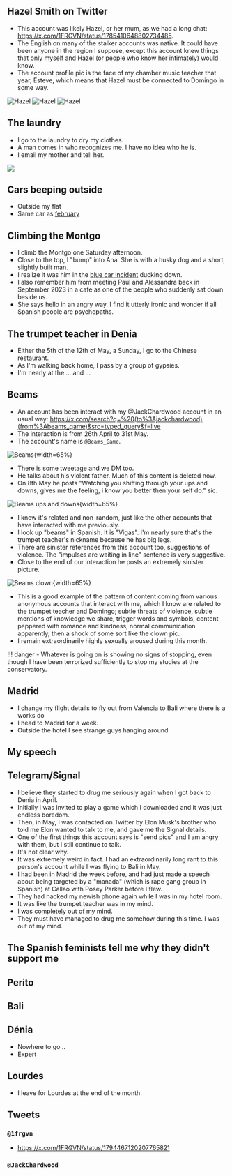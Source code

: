 ## Hazel Smith on Twitter

- This account was likely Hazel, or her mum, as we had a long chat: https://x.com/1FRGVN/status/1785410648802734485.
- The English on many of the stalker accounts was native. It could have been anyone in the region I suppose, except this account knew things that only myself and Hazel (or people who know her intimately) would know.
- The account profile pic is the face of my chamber music teacher that year, Esteve, which means that Hazel must be connected to Domingo in some way.

![Hazel](../../content/images/threats/hazel/choral-symphony.png)
![Hazel](../../content/images/threats/hazel/choral-symphony-thread-1.png)
![Hazel](../../content/images/threats/hazel/choral-symphony-thread-2.png)

## The laundry

- I go to the laundry to dry my clothes.
- A man comes in who recognizes me. I have no idea who he is.
- I email my mother and tell her.

![](../../content/images/laundry-man.png)

## Cars beeping outside

- Outside my flat
- Same car as [february](january.md#threatening-men-outside)

## Climbing the Montgo

- I climb the Montgo one Saturday afternoon.
- Close to the top, I "bump" into Ana. She is with a husky dog and a short, slightly built man.
- I realize it was him in the [blue car incident](../2023/november.md#ana-in-the-blue-van) ducking down.
- I also remember him from meeting Paul and Alessandra back in September 2023 in a cafe as one of the people who suddenly sat down beside us.
- She says hello in an angry way. I find it utterly ironic and wonder if all Spanish people are psychopaths.

## The trumpet teacher in Denia

- Either the 5th of the 12th of May, a Sunday, I go to the Chinese restaurant.
- As I'm walking back home, I pass by a group of gypsies.
- I'm nearly at the ... and ...

## Beams

- An account has been interact with my @JackChardwood account in an usual way: https://x.com/search?q=%20(to%3Ajackchardwood)(from%3Abeams_game)&src=typed_query&f=live
- The interaction is from 26th April to 31st May.
- The account's name is `@Beams_Game`.

![Beams](../../content/images/beams-games.png){width=65%}

- There is some tweetage and we DM too.
- He talks about his violent father. Much of this content is deleted now.
- On 8th May he posts "Watching you shifting through your ups and downs, gives me the feeling, i know you better then your self do." sic.

![Beams ups and downs](../../content/tweets/beams-ups-and-downs.png){width=65%}

- I know it's related and non-random, just like the other accounts that have interacted with me previously.
- I look up "beams" in Spanish. It is "Vigas". I'm nearly sure that's the trumpet teacher's nickname because he has big legs.
- There are sinister references from this account too, suggestions of violence. The "impulses are waiting in line" sentence is very suggestive.
- Close to the end of our interaction he posts an extremely sinister picture.

![Beams clown](../../content/tweets/beams-clown.png){width=65%}

- This is a good example of the pattern of content coming from various anonymous accounts that interact with me, which I know are related to the trumpet teacher and Domingo; subtle threats of violence, subtle mentions of knowledge we share, trigger words and symbols, content peppered with romance and kindness, normal communication apparently, then a shock of some sort like the clown pic.
- I remain extraordinarily highly sexually aroused during this month.

!!! danger
    - Whatever is going on is showing no signs of stopping, even though I have been terrorized sufficiently to stop my studies at the conservatory.

## Madrid

- I change my flight details to fly out from Valencia to Bali where there is a works do
- I head to Madrid for a week.
- Outside the hotel I see strange guys hanging around.

## My speech

## Telegram/Signal

- I believe they started to drug me seriously again when I got back to Denia in April.
- Initially I was invited to play a game which I downloaded and it was just endless boredom.
- Then, in May, I was contacted on Twitter by Elon Musk's brother who told me Elon wanted to talk to me, and gave me the Signal details.
- One of the first things this account says is "send pics" and I am angry with them, but I still continue to talk.
- It's not clear why.
- It was extremely weird in fact. I had an extraordinarily long rant to this person's account while I was flying to Bali in May.
- I had been in Madrid the week before, and had just made a speech about being targeted by a "manada" (which is rape gang group in Spanish) at Callao with Posey Parker before I flew.
- They had hacked my newish phone again while I was in my hotel room.
- It was like the trumpet teacher was in my mind.
- I was completely out of my mind.
- They must have managed to drug me somehow during this time. I was out of my mind.

## The Spanish feminists tell me why they didn't support me

## Perito

## Bali

## Dénia

- Nowhere to go ..
- Expert

## Lourdes

- I leave for Lourdes at the end of the month.

## Tweets

### `@1frgvn`

- https://x.com/1FRGVN/status/1794467120207765821

### `@JackChardwood`

